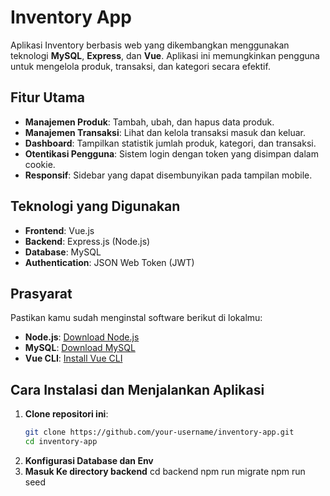 # Inventory App

Aplikasi Inventory berbasis web yang dikembangkan menggunakan teknologi **MySQL**, **Express**, dan **Vue**. Aplikasi ini memungkinkan pengguna untuk mengelola produk, transaksi, dan kategori secara efektif.

## Fitur Utama

- **Manajemen Produk**: Tambah, ubah, dan hapus data produk.
- **Manajemen Transaksi**: Lihat dan kelola transaksi masuk dan keluar.
- **Dashboard**: Tampilkan statistik jumlah produk, kategori, dan transaksi.
- **Otentikasi Pengguna**: Sistem login dengan token yang disimpan dalam cookie.
- **Responsif**: Sidebar yang dapat disembunyikan pada tampilan mobile.

## Teknologi yang Digunakan

- **Frontend**: Vue.js
- **Backend**: Express.js (Node.js)
- **Database**: MySQL
- **Authentication**: JSON Web Token (JWT)

## Prasyarat

Pastikan kamu sudah menginstal software berikut di lokalmu:

- **Node.js**: [Download Node.js](https://nodejs.org/)
- **MySQL**: [Download MySQL](https://www.mysql.com/downloads/)
- **Vue CLI**: [Install Vue CLI](https://cli.vuejs.org/guide/installation.html)

## Cara Instalasi dan Menjalankan Aplikasi

1. **Clone repositori ini**:
   ```bash
   git clone https://github.com/your-username/inventory-app.git
   cd inventory-app
2. **Konfigurasi Database dan Env**
3. **Masuk Ke directory backend**
   cd backend
   npm run migrate
   npm run seed
